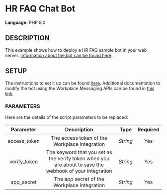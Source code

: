 # HR FAQ Chat Bot

**Language:** PHP 8.0

## DESCRIPTION
This example shows how to deploy a HR FAQ sample bot in your web server. [Information about the bot can be found here](https://www.workplace.com/resources/tech/integrations/hr-faq-bot).

## SETUP
The instructions to set it up can be found [here](https://www.workplace.com/resources/tech/integrations/hr-faq-bot). Additional documentation to modify the bot using the Workplace Messaging APIs can be found in [this link](https://developers.facebook.com/docs/messenger-platform/send-messages).

### PARAMETERS
Here are the details of the script parameters to be replaced:

   | Parameter         | Description                                                |  Type           |  Required    |
   |:-----------------:|:----------------------------------------------------------:|:---------------:|:------------:|
   | access_token      |  The access token of the Workplace integration             | _String_ | Yes |
   | verify_token      |  The keyword that you set as the verify token when you are about to save the webhook of your integration          | _String_ | Yes |
   | app_secret      |  The app secret of the Workplace integration            | _String_ | Yes |
